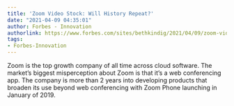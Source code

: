```yaml
---
title: 'Zoom Video Stock: Will History Repeat?'
date: "2021-04-09 04:35:01"
author: Forbes - Innovation
authorlink: https://www.forbes.com/sites/bethkindig/2021/04/09/zoom-video-stock-will-history-repeat/
tags:
- Forbes-Innovation
---
```

Zoom is the top growth company of all time across cloud software. The market’s biggest misperception about Zoom is that it’s a web conferencing app. The company is more than 2 years into developing products that broaden its use beyond web conferencing with Zoom Phone launching in January of 2019.